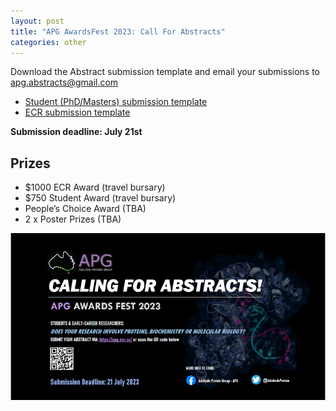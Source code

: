 ```yaml
---
layout: post
title: "APG AwardsFest 2023: Call For Abstracts"
categories: other
---
```


Download the Abstract submission template and email your submissions to [apg.abstracts@gmail.com](mailto:apg.abstracts@gmail.com)

 - [Student (PhD/Masters) submission template][1]
 - [ECR submission template][2]

__Submission deadline: July 21st__

## Prizes

 - $1000 ECR Award (travel bursary)
 - $750 Student Award (travel bursary)
 - People’s Choice Award (TBA)
 - 2 x Poster Prizes (TBA)

![](/assets/images/2023_awardsfest_cfa.png)


[1]:/assets/docs/StudentAwardsTemplate.docx

[2]:/assets/docs/TemplateECR.docx